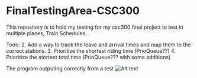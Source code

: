 # FinalTestingArea-CSC300

This repository is to hold my testing for my csc300 final project to test in multiple places, Train Schedules.

Todo:
2. Add a way to track the leave and arrival times and map them to the correct stations.
3. Prioritize the shortest riding time (PrioQueue??)
4. Prioritize the stortest total time (PrioQueue??? with some additions)


The program outputing correctly from a test
![Alt text](https://flic.kr/p/2arkyCS "Trains")

